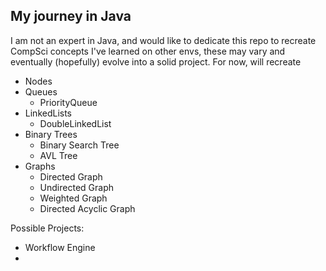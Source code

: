 ## My journey in Java
I am not an expert in Java, and would like to dedicate this repo to recreate CompSci concepts I've learned on other envs, these may vary and eventually (hopefully) evolve into a solid project. For now, will recreate
 - Nodes
 - Queues
    - PriorityQueue
 - LinkedLists
    - DoubleLinkedList
 - Binary Trees
    - Binary Search Tree
    - AVL Tree
 - Graphs
    - Directed Graph
    - Undirected Graph
    - Weighted Graph
    - Directed Acyclic Graph

Possible Projects:
 - Workflow Engine
 - 
 